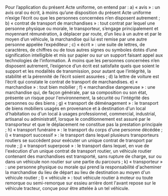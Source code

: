 Pour l’application du présent Acte uniforme, on entend par :
a) « avis » : un avis oral ou écrit, à moins qu’une disposition du présent Acte uniforme n’exige l’écrit ou que les
personnes concernées n’en disposent autrement ;
b) « contrat de transport de marchandises » : tout contrat par lequel une personne physique ou morale, le
transporteur, s’engage principalement et moyennant rémunération, à déplacer par route, d’un lieu à un autre et par
le moyen d’un véhicule, la marchandise qui lui est remise par une autre personne appelée l’expéditeur ;
c) « écrit » : une suite de lettres, de caractères, de chiffres ou de tous autres signes ou symboles dotés d’une
signification intelligible et mis sur papier ou sur un support faisant appel aux technologies de l’information.
À moins que les personnes concernées n’en disposent autrement, l’exigence d’un écrit est satisfaite quels que
soient le support et les modalités de transmission, pour autant que l’intégrité, la stabilité et la pérennité de l’écrit
soient assurées ;
d) la lettre de voiture est l’écrit qui constate le contrat de transport de marchandises.
e) « marchandise » : tout bien mobilier ;
f) « marchandise dangereuse » : une marchandise qui, de façon générale, par sa composition ou son état, présente
un risque pour l'environnement, la sécurité ou l'intégrité des personnes ou des biens ;
g) « transport de déménagement » : le transport de biens mobiliers usagés en provenance et à destination d'un
local d'habitation ou d'un local à usages professionnel, commercial, industrial, artisanal ou administratif, lorsque le
conditionnement est assuré par le transporteur et que le déplacement ne constitue pas la prestation principale ;
h) « transport funéraire » : le transport du corps d'une personne décédée ;
i) « transport successif » : le transport dans lequel plusieurs transporteurs routiers se succèdent pour exécuter un
unique contrat de transport par route ;
j) « transport superposé » : le transport dans lequel, en vue de l'exécution d'un unique contrat de transport routier,
un véhicule routier contenant des marchandises est transporté, sans rupture de charge, sur ou dans un véhicule
non routier sur une partie du parcours ;
k) « transporteur » : une personne physique ou morale qui prend la responsabilité d'acheminer la marchandise du
lieu de départ au lieu de destination au moyen d'un véhicule routier ;
l) « véhicule » : tout véhicule routier à moteur ou toute remorque ou semi-remorque sur essieu arrière dont l'avant
repose sur le véhicule tracteur, conçue pour être attelée à un tel véhicule.